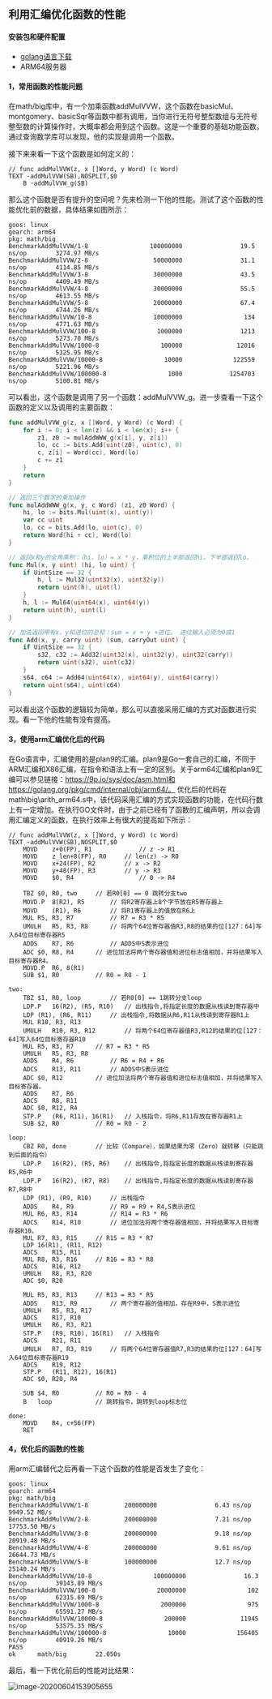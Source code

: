 ## 利用汇编优化函数的性能



#### 安装包和硬件配置

- [golang语言下载](https://golang.org/dl/)
- ARM64服务器

#### 1，常用函数的性能问题

在math/big库中，有一个加乘函数addMulVVW，这个函数在basicMul、montgomery、basicSqr等函数中都有调用，当你进行无符号整型数组与无符号整型数的计算操作时，大概率都会用到这个函数。这是一个重要的基础功能函数。通过查询数学库可以发现，他的实现是调用一个函数。

接下来来看一下这个函数是如何定义的：

```assembly
// func addMulVVW(z, x []Word, y Word) (c Word)
TEXT ·addMulVVW(SB),NOSPLIT,$0
	B ·addMulVVW_g(SB)
```

那么这个函数是否有提升的空间呢？先来检测一下他的性能。测试了这个函数的性能优化前的数据，具体结果如图所示：

```
goos: linux
goarch: arm64
pkg: math/big
BenchmarkAddMulVVW/1-8                 100000000                19.5 ns/op        3274.97 MB/s
BenchmarkAddMulVVW/2-8                  50000000                31.1 ns/op        4114.85 MB/s
BenchmarkAddMulVVW/3-8                  30000000                43.5 ns/op        4409.49 MB/s
BenchmarkAddMulVVW/4-8                  30000000                55.5 ns/op        4613.55 MB/s
BenchmarkAddMulVVW/5-8                  20000000                67.4 ns/op        4744.26 MB/s
BenchmarkAddMulVVW/10-8                 10000000                 134 ns/op        4771.63 MB/s
BenchmarkAddMulVVW/100-8                 1000000                1213 ns/op        5273.70 MB/s
BenchmarkAddMulVVW/1000-8                 100000               12016 ns/op        5325.95 MB/s
BenchmarkAddMulVVW/10000-8                 10000              122559 ns/op        5221.96 MB/s
BenchmarkAddMulVVW/100000-8                 1000             1254703 ns/op        5100.81 MB/s
```


可以看出，这个函数是调用了另一个函数：addMulVVW_g。进一步查看一下这个函数的定义以及调用的主要函数：

```go
func addMulVVW_g(z, x []Word, y Word) (c Word) {
	for i := 0; i < len(z) && i < len(x); i++ {
		z1, z0 := mulAddWWW_g(x[i], y, z[i])
		lo, cc := bits.Add(uint(z0), uint(c), 0)
		c, z[i] = Word(cc), Word(lo)
		c += z1
	}
	return
}

// 返回三个数字的乘加操作
func mulAddWWW_g(x, y, c Word) (z1, z0 Word) {
	hi, lo := bits.Mul(uint(x), uint(y))   
	var cc uint
	lo, cc = bits.Add(lo, uint(c), 0)       
	return Word(hi + cc), Word(lo)
}

// 返回x和y的全角乘积：（hi，lo）= x * y，乘积位的上半部返回hi，下半部返回lo。
func Mul(x, y uint) (hi, lo uint) {
	if UintSize == 32 {
		h, l := Mul32(uint32(x), uint32(y))
		return uint(h), uint(l)
	}
	h, l := Mul64(uint64(x), uint64(y))
	return uint(h), uint(l)
}

// 加法返回带有x，y和进位的总和：sum = x + y +进位。 进位输入必须为0或1
func Add(x, y, carry uint) (sum, carryOut uint) {
	if UintSize == 32 {
		s32, c32 := Add32(uint32(x), uint32(y), uint32(carry))
		return uint(s32), uint(c32)
	}
	s64, c64 := Add64(uint64(x), uint64(y), uint64(carry))
	return uint(s64), uint(c64)
}
```

可以看出这个函数的逻辑较为简单，那么可以直接采用汇编的方式对函数进行实现。看一下他的性能有没有提高。

#### 3，使用arm汇编优化后的代码

在Go语言中，汇编使用的是plan9的汇编。plan9是Go一套自己的汇编，不同于ARM汇编和X86汇编，在指令和语法上有一定的区别。关于arm64汇编和plan9汇编可以参见链接：https://9p.io/sys/doc/asm.html和https://golang.org/pkg/cmd/internal/obj/arm64/。
优化后的代码在math\big\arith_arm64.s中，该代码采用汇编的方式实现函数的功能，在代码行数上有一定增加。在执行GO文件时，由于之前已经有了函数的汇编声明，所以会调用汇编定义的函数，在执行效率上有很大的提高如下所示：

```assembly
// func addMulVVW(z, x []Word, y Word) (c Word)
TEXT ·addMulVVW(SB),NOSPLIT,$0
	MOVD	z+0(FP), R1             // z -> R1
	MOVD	z_len+8(FP), R0		// len(z) -> R0
	MOVD	x+24(FP), R2		// x -> R2
	MOVD	y+48(FP), R3		// y -> R3
	MOVD	$0, R4                  // 0 -> R4

	TBZ	$0, R0, two		// 若R0[0] == 0 跳转分支two
	MOVD.P	8(R2), R5		// 将R2寄存器上8个字节放在R5寄存器上
	MOVD	(R1), R6		// 将R1寄存器上的值放在R6上
	MUL	R5, R3, R7  		// R7 = R3 * R5
	UMULH	R5, R3, R8		// 将两个64位寄存器值R3,R8的结果的位[127：64]写入64位目标寄存器R5
	ADDS	R7, R6			// ADDS中S表示进位
	ADC	$0, R8, R4		// 进位加法将两个寄存器值和进位标志值相加，并将结果写入目标寄存器R4。
	MOVD.P	R6, 8(R1)
	SUB	$1, R0			// R0 = R0 - 1

two:
	TBZ	$1, R0, loop		// 若R0[0] == 1跳转分支loop
	LDP.P	16(R2), (R5, R10)	// 出栈指令,将指定长度的数据从栈读到寄存器中
	LDP	(R1), (R6, R11)		// 出栈指令,将数据从R6,R11从栈读到寄存器R1上
	MUL	R10, R3, R13
	UMULH	R10, R3, R12		// 将两个64位寄存器值R3,R12的结果的位[127：64]写入64位目标寄存器R10
	MUL	R5, R3, R7		// R7 = R3 * R5
	UMULH	R5, R3, R8
	ADDS	R4, R6			// R6 = R4 + R6
	ADCS	R13, R11		// ADDS中S表示进位
	ADC	$0, R12			// 进位加法将两个寄存器值和进位标志值相加，并将结果写入目标寄存器。
	ADDS	R7, R6
	ADCS	R8, R11
	ADC	$0, R12, R4
	STP.P	(R6, R11), 16(R1)	// 入栈指令，将R6,R11存放在寄存器R1上
	SUB	$2, R0   		// R0 = R0 - 2
	
loop:
	CBZ	R0, done		// 比较（Compare），如果结果为零（Zero）就转移（只能跳到后面的指令）
	LDP.P	16(R2), (R5, R6)	// 出栈指令,将指定长度的数据从栈读到寄存器R5,R6中
	LDP.P	16(R2), (R7, R8)	// 出栈指令,将指定长度的数据从栈读到寄存器R7,R8中
	LDP	(R1), (R9, R10)		// 出栈指令
	ADDS	R4, R9			// R9 = R9 + R4,S表示进位
	MUL	R6, R3, R14   		// R14 = R3 * R6
	ADCS	R14, R10		// 进位加法将两个寄存器值相加，并将结果写入目标寄存器R10。
	MUL	R7, R3, R15		// R15 = R3 * R7
	LDP	16(R1), (R11, R12)
	ADCS	R15, R11
	MUL	R8, R3, R16		// R16 = R3 * R8
	ADCS	R16, R12
	UMULH	R8, R3, R20
	ADC	$0, R20

	MUL	R5, R3, R13		// R13 = R3 * R5
	ADDS	R13, R9			// 两个寄存器的值相加，存在R9中，S表示进位
	UMULH	R5, R3, R17
	ADCS	R17, R10
	UMULH	R6, R3, R21
	STP.P	(R9, R10), 16(R1)	// 入栈指令
	ADCS	R21, R11
	UMULH	R7, R3, R19		// 将两个64位寄存器值R7,R3的结果的位[127：64]写入64位目标寄存器R19
	ADCS	R19, R12
	STP.P	(R11, R12), 16(R1)	
	ADC	$0, R20, R4

	SUB	$4, R0			// R0 = R0 - 4
	B	loop			// 跳转指令，跳转到loop标志位
	
done:
	MOVD	R4, c+56(FP)
	RET
```

#### 4，优化后的函数的性能

用arm汇编替代之后再看一下这个函数的性能是否发生了变化：

```
goos: linux
goarch: arm64
pkg: math/big
BenchmarkAddMulVVW/1-8  		200000000                6.43 ns/op         9949.52 MB/s
BenchmarkAddMulVVW/2-8  		200000000                7.21 ns/op        17753.50 MB/s
BenchmarkAddMulVVW/3-8  		200000000                9.18 ns/op        20919.48 MB/s
BenchmarkAddMulVVW/4-8  		200000000                9.61 ns/op        26644.73 MB/s
BenchmarkAddMulVVW/5-8  		100000000                12.7 ns/op        25140.24 MB/s
BenchmarkAddMulVVW/10-8                 100000000                16.3 ns/op        39143.89 MB/s
BenchmarkAddMulVVW/100-8                 20000000                 102 ns/op        62315.69 MB/s
BenchmarkAddMulVVW/1000-8                 2000000                 975 ns/op        65591.27 MB/s
BenchmarkAddMulVVW/10000-8                 200000               11945 ns/op        53575.35 MB/s
BenchmarkAddMulVVW/100000-8                 10000              156405 ns/op        40919.26 MB/s
PASS
ok      math/big        22.050s
```

最后，看一下优化前后的性能对比结果：

![image-20200604153905655](image/Performance_comparison.png)
